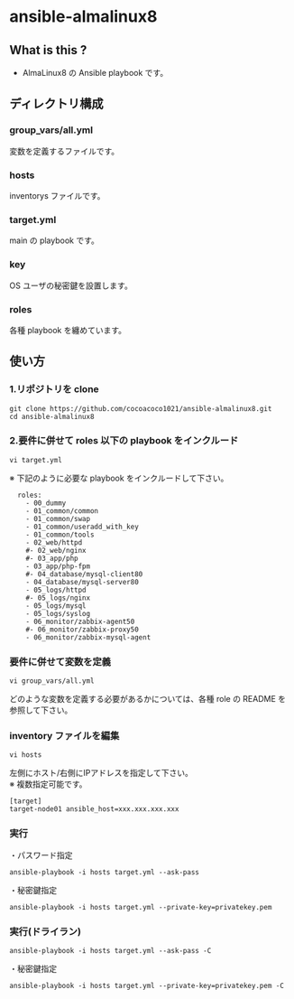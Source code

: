 ansible-almalinux8
=========

## What is this ?

- AlmaLinux8 の Ansible playbook です。

## ディレクトリ構成

### group_vars/all.yml
変数を定義するファイルです。

### hosts
inventorys ファイルです。

### target.yml
main の playbook です。

### key
OS ユーザの秘密鍵を設置します。

### roles
各種 playbook を纏めています。

## 使い方

### 1.リポジトリを clone

```
git clone https://github.com/cocoacoco1021/ansible-almalinux8.git
cd ansible-almalinux8
```

### 2.要件に併せて roles 以下の playbook をインクルード

```
vi target.yml
```

※ 下記のように必要な playbook をインクルードして下さい。

```
  roles:
    - 00_dummy
    - 01_common/common
    - 01_common/swap
    - 01_common/useradd_with_key
    - 01_common/tools
    - 02_web/httpd
    #- 02_web/nginx
    #- 03_app/php
    - 03_app/php-fpm
    #- 04_database/mysql-client80
    - 04_database/mysql-server80
    - 05_logs/httpd
    #- 05_logs/nginx
    - 05_logs/mysql
    - 05_logs/syslog
    - 06_monitor/zabbix-agent50
    #- 06_monitor/zabbix-proxy50
    - 06_monitor/zabbix-mysql-agent
```

### 要件に併せて変数を定義

```
vi group_vars/all.yml
```

どのような変数を定義する必要があるかについては、各種 role の README を参照して下さい。

### inventory ファイルを編集

```
vi hosts
```

左側にホスト/右側にIPアドレスを指定して下さい。  
※ 複数指定可能です。

```
[target]
target-node01 ansible_host=xxx.xxx.xxx.xxx
```

### 実行


・パスワード指定

```
ansible-playbook -i hosts target.yml --ask-pass
```

・秘密鍵指定

```
ansible-playbook -i hosts target.yml --private-key=privatekey.pem
```

### 実行(ドライラン)

```
ansible-playbook -i hosts target.yml --ask-pass -C
```

・秘密鍵指定

```
ansible-playbook -i hosts target.yml --private-key=privatekey.pem -C
```
